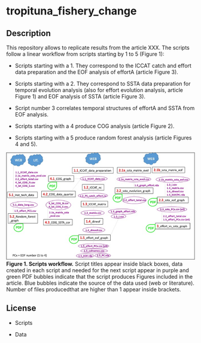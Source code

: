# tropituna_fishery_change

## Description

This repository allows to replicate results from the article XXX. The scripts follow a linear workflow from scripts starting by 1 to 5 (Figure 1):

* Scripts starting with a 1. They correspond to the ICCAT catch and effort data preparation and the EOF analysis of effortA (article Figure 3).

* Scripts starting with a 2. They correspond to SSTA data preparation for temporal evolution analysis (also for effort evolution analysis, article Figure 1) and EOF analysis of SSTA (article Figure 3).

* Script number 3 correlates temporal structures of effortA and SSTA from EOF analysis.

* Scripts starting with a 4 produce COG analysis (article Figure 2).

* Scripts starting with a 5 produce random forest analysis (article Figures 4 and 5).


![](images/outline_scripts.jpg)
**Figure 1. Scripts workflow.** Script titles appear inside black boxes, data created in each script and needed for the next script appear in purple and green PDF bubbles indicate that the script produces Figures included in the article. Blue bubbles indicate the source of the data used (web or literature). Number of files producedthat are higher than 1 appear inside brackets.

## License

* Scripts

* Data
